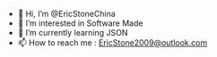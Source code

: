 - 👋 Hi, I’m @EricStoneChina
- 👀 I’m interested in Software Made
- 🌱 I’m currently learning JSON
- 📫 How to reach me : EricStone2009@outlook.com

<!---
EricStoneChina/EricStoneChina is a ✨ special ✨ repository because its `README.md` (this file) appears on your GitHub profile.
You can click the Preview link to take a look at your changes.
--->
